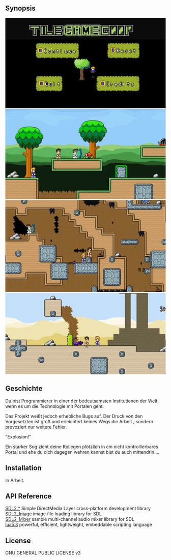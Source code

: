 ## Synopsis
![intro](https://github.com/pyrun/TileGameCoop/blob/master/ideen/intro.JPG)
![greenland](https://github.com/pyrun/TileGameCoop/blob/master/ideen/greenland.JPG)
![underground](https://github.com/pyrun/TileGameCoop/blob/master/ideen/underground.JPG)
![sahara](https://github.com/pyrun/TileGameCoop/blob/master/ideen/sahara.JPG)
<br>

## Geschichte

Du bist Programmierer in einer der bedeutsamsten Institutionen der Welt, wenn es um die Technologie mit Portalen geht. 

Das Projekt weißt jedoch erhebliche Bugs auf. Der Druck von den Vorgesetzten ist groß und erleichtert keines Wegs die Arbeit , sondern provoziert nur weitere Fehler. 


"Explosion!" 


Ein starker Sog zieht deine Kollegen plötzlich in ein nicht kontrollierbares Portal und ehe du dich dagegen wehren kannst bist du auch mittendrin....

## Installation

In Arbeit.

## API Reference

[SDL2.*](http://libsdl.org/) Simple DirectMedia Layer cross-platform development library<br>
[SDL2_Image](https://www.libsdl.org/projects/SDL_image/)  image file loading library for SDL<br>
[SDL2_Mixer](https://www.libsdl.org/projects/SDL_mixer/) sample multi-channel audio mixer library for SDL<br>
[lua5.3](https://www.lua.org/) powerful, efficient, lightweight, embeddable scripting language<br>

## License

GNU GENERAL PUBLIC LICENSE v3
